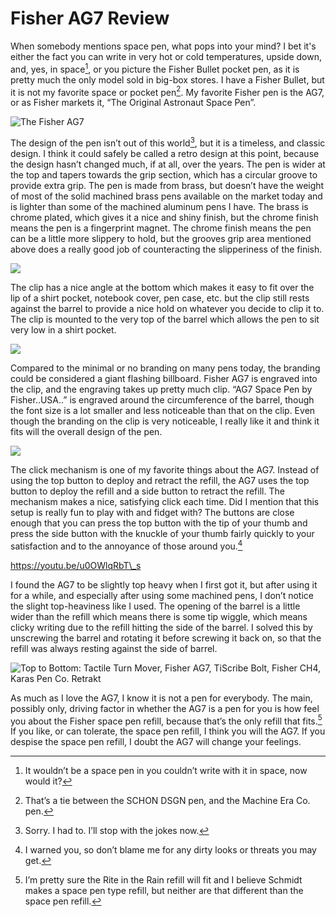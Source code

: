 # Fisher AG7 Review

When somebody mentions space pen, what pops into your mind? I bet it's either the fact you can write in very hot or cold temperatures, upside down, and, yes, in space[^1], or you picture the Fisher Bullet pocket pen, as it is pretty much the only model sold in big-box stores. I have a Fisher Bullet, but it is not my favorite space or pocket pen[^2]. My favorite Fisher pen is the AG7, or as Fisher markets it, “The Original Astronaut Space Pen”.

![The Fisher AG7][image-1]

The design of the pen isn’t out of this world[^3], but it is a timeless, and classic design. I think it could safely be called a retro design at this point, because the design hasn’t changed much, if at all, over the years. The pen is wider at the top and tapers towards the grip section, which has a circular groove to provide extra grip. The pen is made from brass, but doesn’t have the weight of most of the solid machined brass pens available on the market today and is lighter than some of the machined aluminum pens I have. The brass is chrome plated, which gives it a nice and shiny finish, but the chrome finish means the pen is a fingerprint magnet. The chrome finish means the pen can be a little more slippery to hold, but the grooves grip area mentioned above does a really good job of counteracting the slipperiness of the finish. 

![][image-2]

The clip has a nice angle at the bottom which makes it easy to fit over the lip of a shirt pocket, notebook cover, pen case, etc. but the clip still rests against the barrel to provide a nice hold on whatever you decide to clip it to. The clip is mounted to the very top of the barrel which allows the pen to sit very low in a shirt pocket.

![][image-3]

Compared to the minimal or no branding on many pens today, the branding could be considered a giant flashing billboard. Fisher AG7 is engraved into the clip, and the engraving takes up pretty much clip. “AG7 Space Pen by Fisher..USA..” is engraved around the circumference of the barrel, though the font size is a lot smaller and less noticeable than that on the clip. Even though the branding on the clip is very noticeable, I really like it and think it fits will the overall design of the pen.

![][image-4]

The click mechanism is one of my favorite things about the AG7. Instead of using the top button to deploy and retract the refill, the AG7 uses the top button to deploy the refill and a side button to retract the refill. The mechanism makes a nice, satisfying click each time. Did I mention that this setup is really fun to play with and fidget with? The buttons are close enough that you can press the top button with the tip of your thumb and press the side button with the knuckle of your thumb fairly quickly to your satisfaction and to the annoyance of those around you.[^4]

https://youtu.be/u0OWlqRbT\_s

I found the AG7 to be slightly top heavy when I first got it, but after using it for a while, and especially after using some machined pens, I don’t notice the slight top-heaviness like I used. The opening of the barrel is a little wider than the refill which means there is some tip wiggle, which means clicky writing due to the refill hitting the side of the barrel. I solved this by unscrewing the barrel and rotating it before screwing it back on, so that the refill was always resting against the side of barrel.

![Top to Bottom: Tactile Turn Mover, Fisher AG7, TiScribe Bolt, Fisher CH4, Karas Pen Co. Retrakt][image-5]

As much as I love the AG7, I know it is not a pen for everybody. The main, possibly only, driving factor in whether the AG7 is a pen for you is how feel you about the Fisher space pen refill, because that’s the only refill that fits.[^5] If you like, or can tolerate, the space pen refill, I think you will the AG7. If you despise the space pen refill, I doubt the AG7 will change your feelings.  


[^1]:	It wouldn’t be a space pen in you couldn’t write with it in space, now would it?

[^2]:	That’s a tie between the SCHON DSGN pen, and the Machine Era Co. pen.

[^3]:	Sorry. I had to. I’ll stop with the jokes now.

[^4]:	I warned you, so don’t blame me for any dirty looks or threats you may get.

[^5]:	I’m pretty sure the Rite in the Rain refill will fit and I believe Schmidt makes a space pen type refill, but neither are that different than the space pen refill.

[image-1]:	/_assests/IMG_5881.jpeg
[image-2]:	/_assests/IMG_5887.jpeg
[image-3]:	/_assests/IMG_5883.jpeg
[image-4]:	/_assests/IMG_5882.jpeg
[image-5]:	/_assests/IMG_5889.jpeg